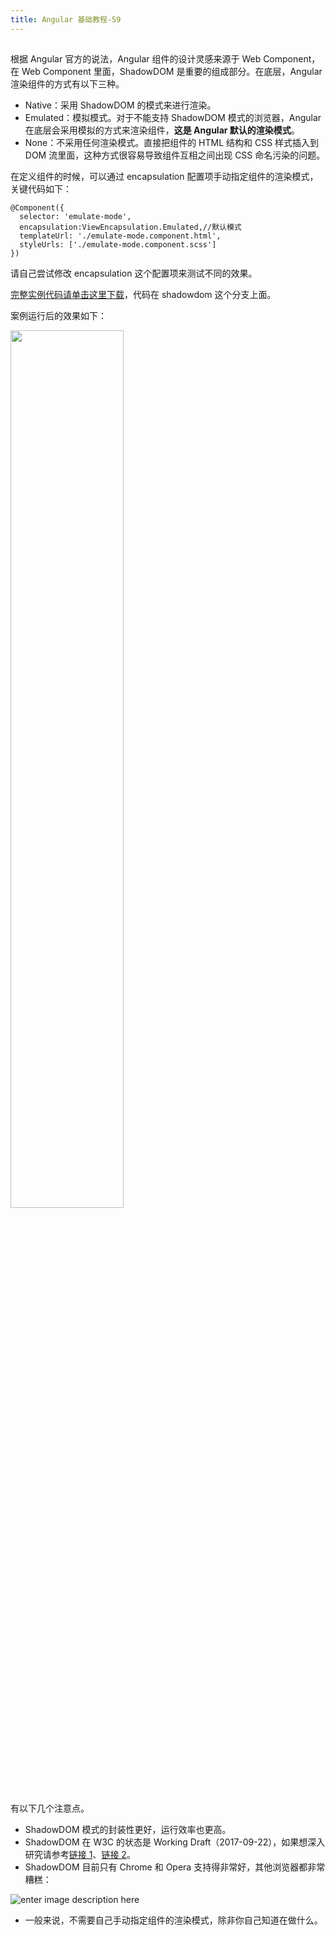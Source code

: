 ```yaml
---
title: Angular 基础教程-59
---
```

<article id="topicContainer" class="column_content"><h2 class="topic_title"></h2><div><p>根据 Angular 官方的说法，Angular 组件的设计灵感来源于 Web Component，在 Web Component 里面，ShadowDOM 是重要的组成部分。在底层，Angular 渲染组件的方式有以下三种。</p>
<ul>
<li>Native：采用 ShadowDOM 的模式来进行渲染。</li>
<li>Emulated：模拟模式。对于不能支持 ShadowDOM 模式的浏览器，Angular 在底层会采用模拟的方式来渲染组件，<strong>这是 Angular 默认的渲染模式</strong>。</li>
<li>None：不采用任何渲染模式。直接把组件的 HTML 结构和 CSS 样式插入到 DOM 流里面，这种方式很容易导致组件互相之间出现 CSS 命名污染的问题。</li>
</ul>
<p>在定义组件的时候，可以通过 encapsulation 配置项手动指定组件的渲染模式，关键代码如下：</p>
<pre><code>@Component({
  selector: 'emulate-mode',
  encapsulation:ViewEncapsulation.Emulated,//默认模式
  templateUrl: './emulate-mode.component.html',
  styleUrls: ['./emulate-mode.component.scss']
})
</code></pre>
<p>请自己尝试修改 encapsulation 这个配置项来测试不同的效果。</p>
<p><a href="https://gitee.com/learn-angular-series/learn-component">完整实例代码请单击这里下载</a>，代码在 shadowdom 这个分支上面。</p>
<p>案例运行后的效果如下：</p>
<p><img src="https://images.gitbook.cn/665e3e40-e402-11e8-a1c4-731a3e37324c"  width = "60%" /></p>
<p>有以下几个注意点。</p>
<ul>
<li>ShadowDOM 模式的封装性更好，运行效率也更高。</li>
<li>ShadowDOM 在 W3C 的状态是 Working Draft（2017-09-22），如果想深入研究请参考<a href="https://developer.mozilla.org/en-US/docs/Web/Web_Components/Shadow_DOM">链接 1</a>、<a href="https://www.w3.org/TR/shadow-dom/">链接 2</a>。</li>
<li>ShadowDOM 目前只有 Chrome 和 Opera 支持得非常好，其他浏览器都非常糟糕：</li>
</ul>
<p><img src="https://images.gitbook.cn/769c9180-e402-11e8-8e04-b95633cc2286" alt="enter image description here" /></p>
<ul>
<li>一般来说，不需要自己手动指定组件的渲染模式，除非你自己知道在做什么。</li>
</ul></div></article>